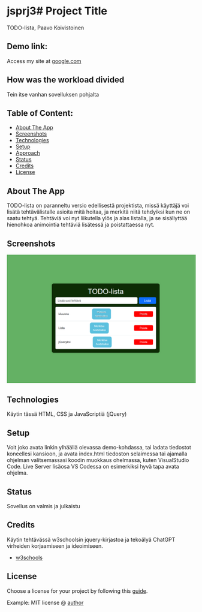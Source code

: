 # jsprj3# Project Title 
TODO-lista, Paavo Koivistoinen

## Demo link:
Access my site at [google.com](https://google.com)

## How was the workload divided
Tein itse vanhan sovelluksen pohjalta



## Table of Content:

- [About The App](#about-the-app)
- [Screenshots](#screenshots)
- [Technologies](#technologies)
- [Setup](#setup)
- [Approach](#approach)
- [Status](#status)
- [Credits](#credits)
- [License](#license)

## About The App
TODO-lista on paranneltu versio edellisestä projektista, missä käyttäjä voi lisätä tehtävälistalle asioita mitä hoitaa, ja merkitä niitä tehdyiksi kun ne on saatu tehtyä. Tehtäviä voi nyt liikutella ylös ja alas listalla, ja se sisällyttää hienohkoa animointia tehtäviä lisätessä ja poistattaessa nyt.

## Screenshots 
![kuva](todov2.png)


## Technologies
Käytin tässä HTML, CSS ja JavaScriptiä (jQuery)

## Setup
Voit joko avata linkin ylhäällä olevassa demo-kohdassa, tai ladata tiedostot koneellesi kansioon, ja avata index.html tiedoston selaimessa tai ajamalla ohjelman valitsemassasi koodin muokkaus ohelmassa, kuten VisualStudio Code. Live Server lisäosa VS Codessa on esimerkiksi hyvä tapa avata ohjelma.
## Status
Sovellus on valmis ja julkaistu

## Credits
Käytin tehtävässä w3schoolsin jquery-kirjastoa ja tekoälyä ChatGPT virheiden korjaamiseen ja ideoimiseen.
- [w3schools](https://www.w3schools.com/jquery/jquery_examples.asp)

## License
Choose a license for your project by following this [guide](https://docs.github.com/en/communities/setting-up-your-project-for-healthy-contributions/adding-a-license-to-a-repository).

Example: MIT license @ [author](author.com)
